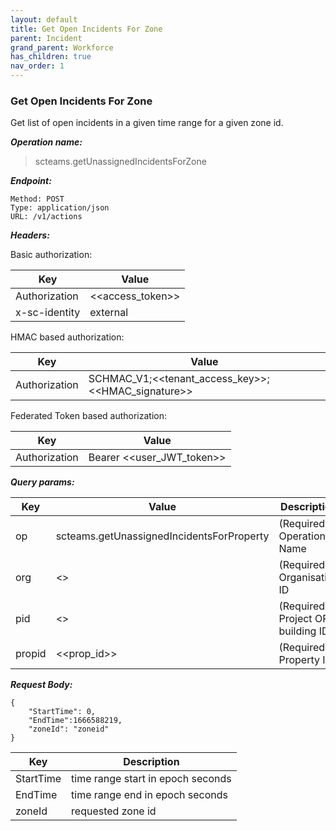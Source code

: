 ```yaml
---
layout: default
title: Get Open Incidents For Zone
parent: Incident
grand_parent: Workforce
has_children: true
nav_order: 1
---
```


### Get Open Incidents For Zone

Get list of open incidents in a given time range for a given zone id.

***Operation name:***

> scteams.getUnassignedIncidentsForZone

***Endpoint:***

```
Method: POST
Type: application/json
URL: /v1/actions
```

***Headers:***

Basic authorization:

|Key|Value|
|---|---|
|Authorization|<<access_token>>|
|x-sc-identity|external|

HMAC based authorization:

|Key|Value|
|---|---|
|Authorization|SCHMAC_V1;<<tenant_access_key>>;<<HMAC_signature>>|

Federated Token based authorization:

|Key|Value|
|---|---|
|Authorization|Bearer <<user_JWT_token>>|

***Query params:***

| Key | Value | Description |
| --- | ------|-------------|
| op | scteams.getUnassignedIncidentsForProperty | (Required) Operation Name |
| org | <<org>> | (Required) Organisation ID |
| pid | <<pid>> | (Required) Project OR building ID |
| propid | <<prop_id>> | (Required) Property ID |


***Request Body:***

```
{
    "StartTime": 0,
    "EndTime":1666588219,
    "zoneId": "zoneid"
}
```

| Key | Description |
| --- |-------------|
|StartTime|time range start in epoch seconds|
|EndTime|time range end in epoch seconds|
|zoneId|requested zone id|